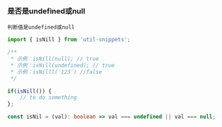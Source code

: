 ### 是否是undefined或null

```判断值是undefined或null```

<template>
    <b>使用</b>
</template>

```ts
import { isNill } from 'util-snippets';

/**
 * 示例：isNill(null); // true
 * 示例：isNill(undefined); // true
 * 示例：isNilll('123') //false
 */

if(isNill()) {
    // to do something
};
```

<template>
    <b>代码</b>
</template>

```ts
const isNil = (val): boolean => val === undefined || val === null;
```


<style>
    b {
        color: #3eaf7c;
    }
</style>